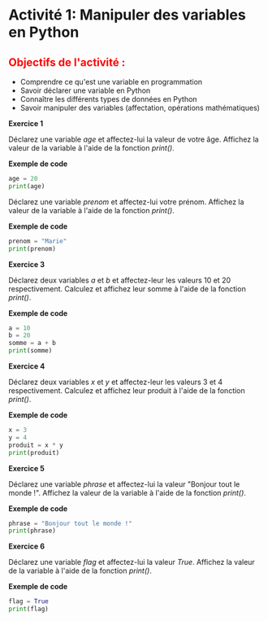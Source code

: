 # Activité 1: Manipuler des variables en Python
## <font color="red">Objectifs de l'activité :</font>

* Comprendre ce qu'est une variable en programmation
* Savoir déclarer une variable en Python
* Connaître les différents types de données en Python
* Savoir manipuler des variables (affectation, opérations mathématiques)

**Exercice 1**

Déclarez une variable _age_ et affectez-lui la valeur de votre âge. Affichez la valeur de la variable à l'aide de la fonction _print()_.

**Exemple de code**
```python
age = 20
print(age)
```
Déclarez une variable _prenom_ et affectez-lui votre prénom. Affichez la valeur de la variable à l'aide de la fonction _print()_.

**Exemple de code**
```python
prenom = "Marie"
print(prenom)
```
**Exercice 3**

Déclarez deux variables _a_ et _b_ et affectez-leur les valeurs 10 et 20 respectivement. Calculez et affichez leur somme à l'aide de la fonction _print()_.

**Exemple de code**
```python
a = 10
b = 20
somme = a + b
print(somme)
```
**Exercice 4**

Déclarez deux variables _x_ et _y_ et affectez-leur les valeurs 3 et 4 respectivement. Calculez et affichez leur produit à l'aide de la fonction _print()_.

**Exemple de code**
```python
x = 3
y = 4
produit = x * y
print(produit)
```
**Exercice 5**

Déclarez une variable _phrase_ et affectez-lui la valeur "Bonjour tout le monde !". Affichez la valeur de la variable à l'aide de la fonction _print()_.

**Exemple de code**
```python
phrase = "Bonjour tout le monde !"
print(phrase)
```
**Exercice 6**

Déclarez une variable _flag_ et affectez-lui la valeur _True_. Affichez la valeur de la variable à l'aide de la fonction _print()_.

**Exemple de code**
```python
flag = True
print(flag)
```
